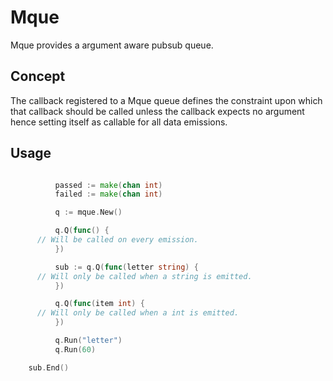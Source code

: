 # Mque
  Mque provides a argument aware pubsub queue.

## Concept
  The callback registered to a Mque queue defines the constraint upon which that
  callback should be called unless the callback expects no argument hence setting
  itself as callable for all data emissions.

## Usage

  ```go

			passed := make(chan int)
			failed := make(chan int)

			q := mque.New()

			q.Q(func() {
        // Will be called on every emission.
			})

			sub := q.Q(func(letter string) {
        // Will only be called when a string is emitted.
			})

			q.Q(func(item int) {
        // Will only be called when a int is emitted.
			})

			q.Run("letter")
			q.Run(60)

      sub.End()

  ```
